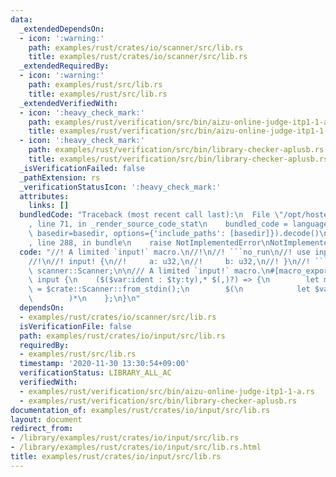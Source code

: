 ```yaml
---
data:
  _extendedDependsOn:
  - icon: ':warning:'
    path: examples/rust/crates/io/scanner/src/lib.rs
    title: examples/rust/crates/io/scanner/src/lib.rs
  _extendedRequiredBy:
  - icon: ':warning:'
    path: examples/rust/src/lib.rs
    title: examples/rust/src/lib.rs
  _extendedVerifiedWith:
  - icon: ':heavy_check_mark:'
    path: examples/rust/verification/src/bin/aizu-online-judge-itp1-1-a.rs
    title: examples/rust/verification/src/bin/aizu-online-judge-itp1-1-a.rs
  - icon: ':heavy_check_mark:'
    path: examples/rust/verification/src/bin/library-checker-aplusb.rs
    title: examples/rust/verification/src/bin/library-checker-aplusb.rs
  _isVerificationFailed: false
  _pathExtension: rs
  _verificationStatusIcon: ':heavy_check_mark:'
  attributes:
    links: []
  bundledCode: "Traceback (most recent call last):\n  File \"/opt/hostedtoolcache/Python/3.9.1/x64/lib/python3.9/site-packages/onlinejudge_verify/documentation/build.py\"\
    , line 71, in _render_source_code_stat\n    bundled_code = language.bundle(stat.path,\
    \ basedir=basedir, options={'include_paths': [basedir]}).decode()\n  File \"/opt/hostedtoolcache/Python/3.9.1/x64/lib/python3.9/site-packages/onlinejudge_verify/languages/rust.py\"\
    , line 288, in bundle\n    raise NotImplementedError\nNotImplementedError\n"
  code: "//! A limited `input!` macro.\n//!\n//! ```no_run\n//! use input::input;\n\
    //!\n//! input! {\n//!     a: u32,\n//!     b: u32,\n//! }\n//! ```\n\npub use\
    \ scanner::Scanner;\n\n/// A limited `input!` macro.\n#[macro_export]\nmacro_rules!\
    \ input {\n    ($($var:ident : $ty:ty),* $(,)?) => {\n        let mut __scanner\
    \ = $crate::Scanner::from_stdin();\n        $(\n            let $var = __scanner.read::<$ty>();\n\
    \        )*\n    };\n}\n"
  dependsOn:
  - examples/rust/crates/io/scanner/src/lib.rs
  isVerificationFile: false
  path: examples/rust/crates/io/input/src/lib.rs
  requiredBy:
  - examples/rust/src/lib.rs
  timestamp: '2020-11-30 13:30:54+09:00'
  verificationStatus: LIBRARY_ALL_AC
  verifiedWith:
  - examples/rust/verification/src/bin/aizu-online-judge-itp1-1-a.rs
  - examples/rust/verification/src/bin/library-checker-aplusb.rs
documentation_of: examples/rust/crates/io/input/src/lib.rs
layout: document
redirect_from:
- /library/examples/rust/crates/io/input/src/lib.rs
- /library/examples/rust/crates/io/input/src/lib.rs.html
title: examples/rust/crates/io/input/src/lib.rs
---
```

